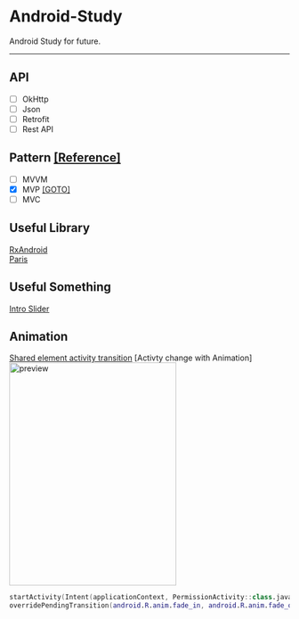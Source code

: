 # Android-Study
Android Study for future.

-----

## API
- [ ] OkHttp
- [ ] Json
- [ ] Retrofit
- [ ] Rest API

## Pattern [[Reference]](https://academy.realm.io/kr/posts/eric-maxwell-mvc-mvp-and-mvvm-on-android)
- [ ] MVVM
- [x] MVP [[GOTO]](https://github.com/sungbin5304/Android-Study/tree/master/pattern/MVP)
- [ ] MVC

## Useful Library
[RxAndroid](https://github.com/ReactiveX/RxAndroid)<br>
[Paris](https://github.com/airbnb/paris)

## Useful Something
[Intro Slider](http://www.androidhive.info/2016/05/android-build-intro-slider-app/)

## Animation
[Shared element activity transition](https://developer.android.com/training/transitions/start-activity)
[Activty change with Animation]<br>
<img src="https://raw.githubusercontent.com/sungbin5304/Android-Study/master/untitled.gif" alt="preview" width="300" height="400">
```kotlin
startActivity(Intent(applicationContext, PermissionActivity::class.java))
overridePendingTransition(android.R.anim.fade_in, android.R.anim.fade_out)
```
